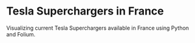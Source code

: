 # Tesla Superchargers in France
Visualizing current Tesla Superchargers available in France using Python and Folium.

